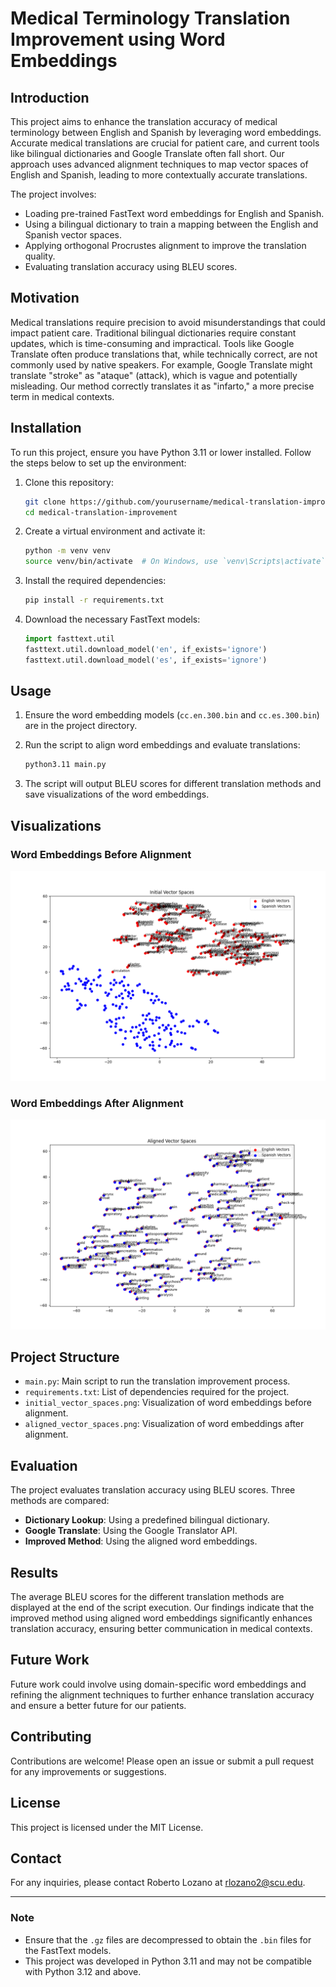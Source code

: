 # Medical Terminology Translation Improvement using Word Embeddings

## Introduction

This project aims to enhance the translation accuracy of medical terminology between English and Spanish by leveraging word embeddings. Accurate medical translations are crucial for patient care, and current tools like bilingual dictionaries and Google Translate often fall short. Our approach uses advanced alignment techniques to map vector spaces of English and Spanish, leading to more contextually accurate translations.

The project involves:

- Loading pre-trained FastText word embeddings for English and Spanish.
- Using a bilingual dictionary to train a mapping between the English and Spanish vector spaces.
- Applying orthogonal Procrustes alignment to improve the translation quality.
- Evaluating translation accuracy using BLEU scores.

## Motivation

Medical translations require precision to avoid misunderstandings that could impact patient care. Traditional bilingual dictionaries require constant updates, which is time-consuming and impractical. Tools like Google Translate often produce translations that, while technically correct, are not commonly used by native speakers. For example, Google Translate might translate "stroke" as "ataque" (attack), which is vague and potentially misleading. Our method correctly translates it as "infarto," a more precise term in medical contexts.

## Installation

To run this project, ensure you have Python 3.11 or lower installed. Follow the steps below to set up the environment:

1. Clone this repository:

   ```bash
   git clone https://github.com/yourusername/medical-translation-improvement.git
   cd medical-translation-improvement
   ```

2. Create a virtual environment and activate it:

   ```bash
   python -m venv venv
   source venv/bin/activate  # On Windows, use `venv\Scripts\activate`
   ```

3. Install the required dependencies:

   ```bash
   pip install -r requirements.txt
   ```

4. Download the necessary FastText models:
   ```python
   import fasttext.util
   fasttext.util.download_model('en', if_exists='ignore')
   fasttext.util.download_model('es', if_exists='ignore')
   ```

## Usage

1. Ensure the word embedding models (`cc.en.300.bin` and `cc.es.300.bin`) are in the project directory.

2. Run the script to align word embeddings and evaluate translations:

   ```bash
   python3.11 main.py
   ```

3. The script will output BLEU scores for different translation methods and save visualizations of the word embeddings.

## Visualizations

### Word Embeddings Before Alignment

![Initial Vector Spaces](initial_vector_spaces.png)

### Word Embeddings After Alignment

![Aligned Vector Spaces](aligned_vector_spaces.png)

## Project Structure

- `main.py`: Main script to run the translation improvement process.
- `requirements.txt`: List of dependencies required for the project.
- `initial_vector_spaces.png`: Visualization of word embeddings before alignment.
- `aligned_vector_spaces.png`: Visualization of word embeddings after alignment.

## Evaluation

The project evaluates translation accuracy using BLEU scores. Three methods are compared:

- **Dictionary Lookup**: Using a predefined bilingual dictionary.
- **Google Translate**: Using the Google Translator API.
- **Improved Method**: Using the aligned word embeddings.

## Results

The average BLEU scores for the different translation methods are displayed at the end of the script execution. Our findings indicate that the improved method using aligned word embeddings significantly enhances translation accuracy, ensuring better communication in medical contexts.

## Future Work

Future work could involve using domain-specific word embeddings and refining the alignment techniques to further enhance translation accuracy and ensure a better future for our patients.

## Contributing

Contributions are welcome! Please open an issue or submit a pull request for any improvements or suggestions.

## License

This project is licensed under the MIT License.

## Contact

For any inquiries, please contact Roberto Lozano at [rlozano2@scu.edu](mailto:rlozano2@scu.edu).

---

### Note

- Ensure that the `.gz` files are decompressed to obtain the `.bin` files for the FastText models.
- This project was developed in Python 3.11 and may not be compatible with Python 3.12 and above.
